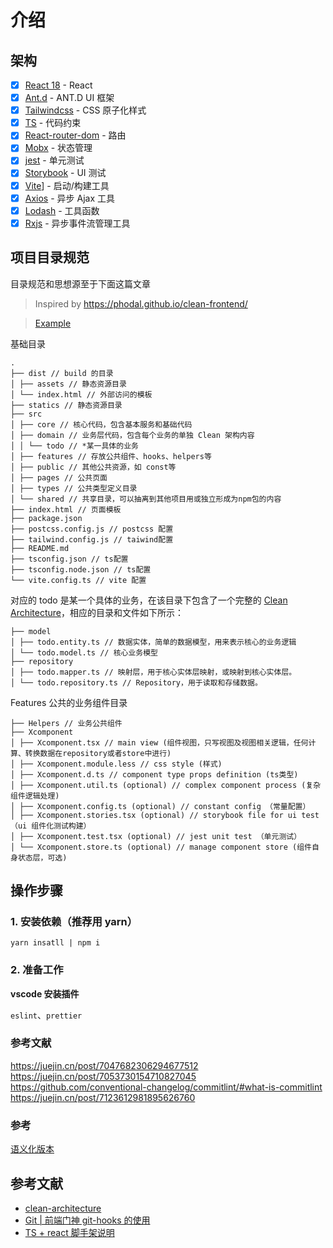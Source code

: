 # 介绍

## 架构

- [x] [React 18](https://zh-hant.reactjs.org/) - React
- [x] [Ant.d](https://ant.design/docs/spec/introduce-cn) - ANT.D UI 框架
- [x] [Tailwindcss](https://www.tailwindcss.cn/) - CSS 原子化样式
- [x] [TS](https://www.tslang.cn/) - 代码约束
- [x] [React-router-dom](http://www.reactrouter.cn/) - 路由
- [x] [Mobx](https://cn.mobx.js.org/) - 状态管理
- [x] [jest](https://www.jestjs.cn/) - 单元测试
- [x] [Storybook](https://storybook.js.org/tutorials/intro-to-storybook/react/zh-CN/get-started/) - UI 测试
- [x] [Vite](https://cn.vitejs.dev/)] - 启动/构建工具
- [x] [Axios](https://www.axios-http.cn/) - 异步 Ajax 工具
- [x] [Lodash](https://www.lodashjs.com/) - 工具函数
- [x] [Rxjs](https://cn.rx.js.org/) - 异步事件流管理工具

## 项目目录规范

目录规范和思想源至于下面这篇文章

> Inspired by https://phodal.github.io/clean-frontend/

> [Example](https://github.dev/phodal/clean-frontend/blob/master/src/app/domain/elephant/model/elephant.entity.ts)

基础目录

```
.
├── dist // build 的目录
│ ├── assets // 静态资源目录
│ └── index.html // 外部访问的模板
├── statics // 静态资源目录
├── src
│ ├── core // 核心代码，包含基本服务和基础代码
│ ├── domain // 业务层代码，包含每个业务的单独 Clean 架构内容
│ │ └── todo // *某一具体的业务
│ ├── features // 存放公共组件、hooks、helpers等
│ ├── public // 其他公共资源，如 const等
│ ├── pages // 公共页面
│ ├── types // 公共类型定义目录
│ └── shared // 共享目录，可以抽离到其他项目用或独立形成为npm包的内容
├── index.html // 页面模板
├── package.json
├── postcss.config.js // postcss 配置
├── tailwind.config.js // taiwind配置
├── README.md
├── tsconfig.json // ts配置
├── tsconfig.node.json // ts配置
└── vite.config.ts // vite 配置
```

对应的 todo 是某一个具体的业务，在该目录下包含了一个完整的 [Clean Architecture](https://phodal.github.io/clean-frontend/#clean-architecture--mvp-with-bff)，相应的目录和文件如下所示：

```
├── model
│ ├── todo.entity.ts // 数据实体，简单的数据模型，用来表示核心的业务逻辑
│ └── todo.model.ts // 核心业务模型
├── repository
│ ├── todo.mapper.ts // 映射层，用于核心实体层映射，或映射到核心实体层。
│ └── todo.repository.ts // Repository，用于读取和存储数据。
```

Features 公共的业务组件目录

```
├── Helpers // 业务公共组件
├── Xcomponent
│ ├── Xcomponent.tsx // main view (组件视图，只写视图及视图相关逻辑，任何计算、转换数据在repository或者store中进行)
│ ├── Xcomponent.module.less // css style (样式)
│ ├── Xcomponent.d.ts // component type props definition (ts类型)
│ ├── Xcomponent.util.ts (optional) // complex component process (复杂组件逻辑处理)
│ ├── Xcomponent.config.ts (optional) // constant config （常量配置）
│ ├── Xcomponent.stories.tsx (optional) // storybook file for ui test （ui 组件化测试构建）
│ ├── Xcomponent.test.tsx (optional) // jest unit test （单元测试）
│ └── Xcomponent.store.ts (optional) // manage component store (组件自身状态层，可选)
```

## 操作步骤

### 1. 安装依赖（推荐用 yarn）

```
yarn insatll | npm i
```

### 2. 准备工作

**vscode 安装插件**

`eslint`、`prettier`

### 参考文献

https://juejin.cn/post/7047682306294677512
https://juejin.cn/post/7053730154710827045
https://github.com/conventional-changelog/commitlint/#what-is-commitlint
https://juejin.cn/post/7123612981895626760

### 参考

[语义化版本](https://semver.org/)

## 参考文献

- [clean-architecture](https://phodal.github.io/clean-frontend/#clean-architecture--mvp-with-bff)
- [Git | 前端门神 git-hooks 的使用](https://juejin.cn/post/7025880096791592968)
- [TS + react 脚手架说明](https://juejin.cn/post/6953862743808016397#heading-2)
